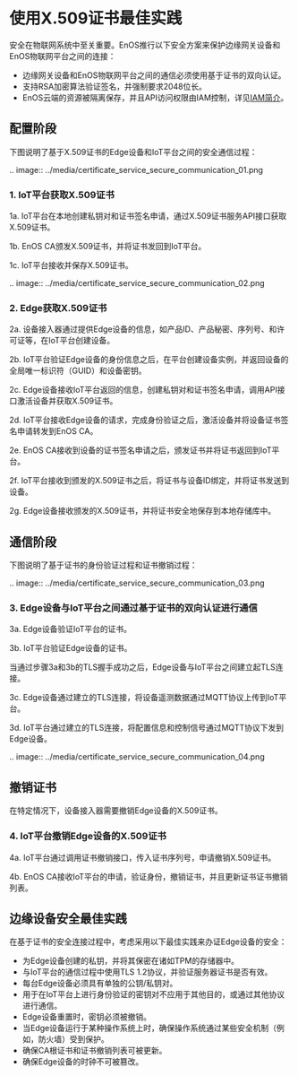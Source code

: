 # 使用X.509证书最佳实践

安全在物联网系统中至关重要。EnOS推行以下安全方案来保护边缘网关设备和EnOS物联网平台之间的连接：

- 边缘网关设备和EnOS物联网平台之间的通信必须使用基于证书的双向认证。
- 支持RSA加密算法验证签名，并强制要求2048位长。
- EnOS云端的资源被隔离保存，并且API访问权限由IAM控制，详见[IAM简介](https://www.envisioniot.com/docs/iam/zh_CN/latest/iam_overview.html)。

## 配置阶段

下图说明了基于X.509证书的Edge设备和IoT平台之间的安全通信过程：

.. image:: ../media/certificate_service_secure_communication_01.png
   

### 1. IoT平台获取X.509证书

1a. IoT平台在本地创建私钥对和证书签名申请，通过X.509证书服务API接口获取X.509证书。

1b. EnOS CA颁发X.509证书，并将证书发回到IoT平台。

1c. IoT平台接收并保存X.509证书。

.. image:: ../media/certificate_service_secure_communication_02.png
   

### 2. Edge获取X.509证书

2a. 设备接入器通过提供Edge设备的信息，如产品ID、产品秘密、序列号、和许可证等，在IoT平台创建设备。

2b. IoT平台验证Edge设备的身份信息之后，在平台创建设备实例，并返回设备的全局唯一标识符（GUID）和设备密钥。

2c. Edge设备接收IoT平台返回的信息，创建私钥对和证书签名申请，调用API接口激活设备并获取X.509证书。

2d. IoT平台接收Edge设备的请求，完成身份验证之后，激活设备并将设备证书签名申请转发到EnOS CA。

2e. EnOS CA接收到设备的证书签名申请之后，颁发证书并将证书返回到IoT平台。

2f. IoT平台接收到颁发的X.509证书之后，将证书与设备ID绑定，并将证书发送到设备。

2g. Edge设备接收颁发的X.509证书，并将证书安全地保存到本地存储库中。

## 通信阶段

下图说明了基于证书的身份验证过程和证书撤销过程：

.. image:: ../media/certificate_service_secure_communication_03.png
   

### 3. Edge设备与IoT平台之间通过基于证书的双向认证进行通信

3a. Edge设备验证IoT平台的证书。

3b. IoT平台验证Edge设备的证书。

当通过步骤3a和3b的TLS握手成功之后，Edge设备与IoT平台之间建立起TLS连接。

3c. Edge设备通过建立的TLS连接，将设备遥测数据通过MQTT协议上传到IoT平台。

3d. IoT平台通过建立的TLS连接，将配置信息和控制信号通过MQTT协议下发到Edge设备。

.. image:: ../media/certificate_service_secure_communication_04.png
   

## 撤销证书

在特定情况下，设备接入器需要撤销Edge设备的X.509证书。

### 4. IoT平台撤销Edge设备的X.509证书

4a. IoT平台通过调用证书撤销接口，传入证书序列号，申请撤销X.509证书。

4b. EnOS CA接收IoT平台的申请，验证身份，撤销证书，并且更新证书证书撤销列表。

## 边缘设备安全最佳实践

在基于证书的安全连接过程中，考虑采用以下最佳实践来办证Edge设备的安全：

- 为Edge设备创建的私钥，并将其保密在诸如TPM的存储器中。
- 与IoT平台的通信过程中使用TLS 1.2协议，并验证服务器证书是否有效。
- 每台Edge设备必须具有单独的公钥/私钥对。
- 用于在IoT平台上进行身份验证的密钥对不应用于其他目的，或通过其他协议进行通信。
- Edge设备重置时，密钥必须被撤销。
- 当Edge设备运行于某种操作系统上时，确保操作系统通过某些安全机制（例如，防火墙）受到保护。
- 确保CA根证书和证书撤销列表可被更新。
- 确保Edge设备的时钟不可被篡改。
